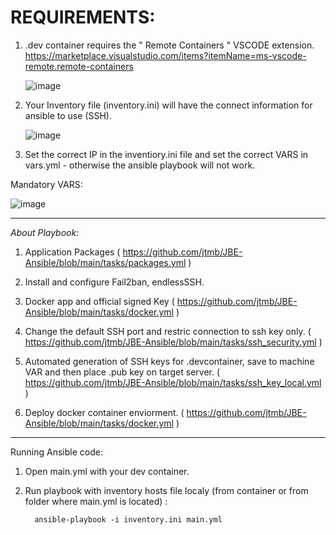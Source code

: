 # REQUIREMENTS:

1. .dev container requires the " Remote Containers " VSCODE extension. https://marketplace.visualstudio.com/items?itemName=ms-vscode-remote.remote-containers

   ![image](https://user-images.githubusercontent.com/86915618/165235835-12df7cb0-1a97-4c60-b5e3-4db6182efcdb.png)

3. Your Inventory file (inventory.ini) will have the connect information for ansible to use (SSH). 

   ![image](https://user-images.githubusercontent.com/86915618/165235962-a25c2493-1380-4688-80cc-78c7d8279c37.png)

5. Set the correct IP in the inventiory.ini file and set the correct VARS in vars.yml - otherwise the ansible playbook will not work.

Mandatory VARS:

   ![image](https://user-images.githubusercontent.com/86915618/165236730-7364eefb-f1c9-4fe2-9e9e-50f760466e6f.png)

-------------------------------

*About Playbook:*

1. Application Packages ( https://github.com/jtmb/JBE-Ansible/blob/main/tasks/packages.yml )

2. Install and configure Fail2ban, endlessSSH.

3. Docker app and official signed Key ( https://github.com/jtmb/JBE-Ansible/blob/main/tasks/docker.yml )

4. Change the default SSH port and restric connection to ssh key only. ( https://github.com/jtmb/JBE-Ansible/blob/main/tasks/ssh_security.yml )

5. Automated generation of SSH keys for .devcontainer, save to machine VAR and then place .pub key on target server.  ( https://github.com/jtmb/JBE-Ansible/blob/main/tasks/ssh_key_local.yml )

6. Deploy docker container enviorment. ( https://github.com/jtmb/JBE-Ansible/blob/main/tasks/docker.yml )

-------------------------------

Running Ansible code:

1. Open main.yml with your dev container.
2. Run playbook with inventory hosts file localy (from container or from folder where main.yml is located) :

         ansible-playbook -i inventory.ini main.yml

